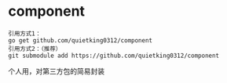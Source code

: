 # component

```
引用方式1：
go get github.com/quietking0312/component
引用方式2：（推荐）
git submodule add https://github.com/quietking0312/component
```


个人用，对第三方包的简易封装